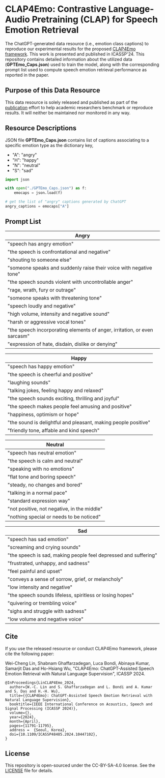 # CLAP4Emo: Contrastive Language-Audio Pretraining (CLAP) for Speech Emotion Retrieval

The ChatGPT-generated data resource (i.e., emotion class captions) to reproduce our experimental results for the proposed [CLAP4Emo framework](https://ieeexplore.ieee.org/document/10447102). This work is presented and published in ICASSP'24. This repository contains detailed information about the utilized data (**GPTEmo_Caps.json**) used to train the model, along with the corresponding prompt list used to compute speech emotion retrieval performance as reported in the paper.


## Purpose of this Data Resource

This data resource is solely released and published as part of the [publication](https://ieeexplore.ieee.org/document/10447102) effort to help academic researchers benchmark or reproduce results. It will neither be maintained nor monitored in any way.


## Resource Descriptions

JSON file **GPTEmo_Caps.json** contains list of captions associating to a specific emotion type as the dictionary key,
* "A": "angry"
* "H": "happy"
* "N": "neutral"
* "S": "sad"

```python
import json

with open("./GPTEmo_Caps.json") as f:
	emocaps = json.load(f)

# get the list of "angry" captions generated by ChatGPT
angry_captions = emocaps["A"]
```


## Prompt List

| Angry |
|-----------------|
| "speech has angry emotion" |
| "the speech is confrontational and negative" |
| "shouting to someone else" |
| "someone speaks and suddenly raise their voice with negative tone" |
| "the speech sounds violent with uncontrollable anger" |
| "rage, wrath, fury or outrage" |
| "someone speaks with threatening tone" |
| "speech loudly and negative" |
| "high volume, intensity and negative sound" |
| "harsh or aggressive vocal tones" |
| "the speech incorporating elements of anger, irritation, or even sarcasm" |
| "expression of hate, disdain, dislike or denying" |


| Happy |
|-----------------|
| "speech has happy emotion" |
| "the speech is cheerful and positive" |
| "laughing sounds" |
| "talking jokes, feeling happy and relaxed" |
| "the speech sounds exciting, thrilling and joyful" |
| "the speech makes people feel amusing and positive" |
| "happiness, optimism or hope" |
| "the sound is delightful and pleasant, making people positive" |
| "friendly tone, affable and kind speech" |


| Neutral |
|-----------------|
| "speech has neutral emotion" |
| "the speech is calm and neutral" |
| "speaking with no emotions" |
| "flat tone and boring speech" |
| "steady, no changes and bored" |
| "talking in a normal pace" |
| "standard expression way" |
| "not positive, not negative, in the middle" |
| "nothing special or needs to be noticed" |


| Sad |
|-----------------|
| "speech has sad emotion" |
| "screaming and crying sounds" |
| "the speech is sad, making people feel depressed and suffering" |
| "frustrated, unhappy, and sadness" |
| "feel painful and upset" |
| "conveys a sense of sorrow, grief, or melancholy" |
| "low intensity and negative" |
| "the speech sounds lifeless, spiritless or losing hopes" |
| "quivering or trembling voice" |
| "sighs and struggle with sadness" |
| "low volume and negative voice" |


## Cite

If you use the released resource or conduct CLAP4Emo framework, please cite the following paper:

Wei-Cheng Lin, Shabnam Ghaffarzadegan, Luca Bondi, Abinaya Kumar, Samarjit Das and Ho-Hsiang Wu, "CLAP4Emo: ChatGPT-Assisted Speech Emotion Retrieval with Natural Language Supervision", ICASSP 2024.
```
@InProceedings{LinCLAP4Emo_2024, 
  author={W.-C. Lin and S. Ghaffarzadegan and L. Bondi and A. Kumar and S. Das and H.-H. Wu}, 
  title={{CLAP4Emo}: ChatGPT-Assisted Speech Emotion Retrieval with Natural Language Supervision},
  booktitle={IEEE International Conference on Acoustics, Speech and Signal Processing (ICASSP 2024)}, 
  volume={},
  year={2024}, 
  month={April}, 
  pages={11791-11795}, 
  address =  {Seoul, Korea},
  doi={10.1109/ICASSP48485.2024.10447102},
}
```


## License

This repository is open-sourced under the CC-BY-SA-4.0 license. See the [LICENSE](./LICENSE) file for details.

